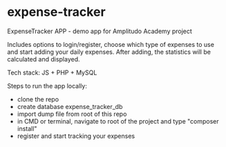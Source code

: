 # expense-tracker
ExpenseTracker APP - demo app for Amplitudo Academy project

Includes options to login/register, choose which type of expenses to use and start adding your daily expenses.
After adding, the statistics will be calculated and displayed.

Tech stack: JS + PHP + MySQL

Steps to run the app locally:

* clone the repo
* create database expense_tracker_db
* import dump file from root of this repo
* in CMD or terminal, navigate to root of the project and type "composer install"
* register and start tracking your expenses
